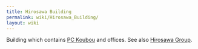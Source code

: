 ```yaml
---
title: Hirosawa Building
permalink: wiki/Hirosawa_Building/
layout: wiki
---
```


Building which contains [PC Koubou](/wiki/PC_Koubou "wikilink") and offices.
See also [Hirosawa Group](/wiki/Hirosawa_Group "wikilink").
